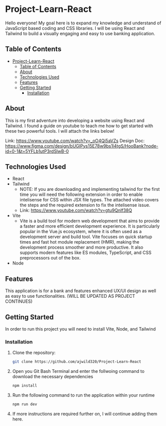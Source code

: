 # Project-Learn-React

Hello everyone! My goal here is to expand my knowledge and understand of JavaScript based coding and CSS libraries. I will be using React and Tailwind to build a visually engaging and easy to use banking application. 

## Table of Contents

- [Project-Learn-React](#project-learn-react)
  - [Table of Contents](#table-of-contents)
  - [About](#about)
  - [Technologies Used](#technologies-used)
  - [Features](#features)
  - [Getting Started](#getting-started)
    - [Installation](#installation)

## About

This is my first adventure into developing a website using React and Tailwind. I found a guide on youtube to teach me how to get started with these two powerful tools. I will attach the links below!

Link: https://www.youtube.com/watch?v=_oO4Qi5aVZs
Design Doc: https://www.figma.com/design/bUGIPys15E78w9bs1l4tgS/HooBank?node-id=0-1&t=5YFLb1utP3rdSlwB-0

## Technologies Used

- React
- Tailwind
  - NOTE: If you are downloading and implementing tailwind for the first time you will need the following extension in order to enable intelisense for CSS within JSX file types. The attached video covers the steps and the required extension to fix the intelisense issue.
  - Link: https://www.youtube.com/watch?v=gtu9QnIf38Q
- Vite
  - Vite is a build tool for modern web development that aims to provide a faster and more efficient development experience. It is particularly popular in the Vue.js ecosystem, where it is often used as a development server and build tool. Vite focuses on quick startup times and fast hot module replacement (HMR), making the development process smoother and more productive. It also supports modern features like ES modules, TypeScript, and CSS preprocessors out of the box.
- Node

## Features

This application is for a bank and features enhanced UX/UI design as well as easy to use functionalities. (WILL BE UPDATED AS PROJECT CONTINUES)

## Getting Started

In order to run this project you will need to install Vite, Node, and Tailwind

### Installation

1. Clone the repository:
   ```sh
   git clone https://github.com/ajwild320/Project-Learn-React
2. Open you Git Bash Terminal and enter the follwoing command to
   download the necessary dependencies 
   ```sh
   npm install
3. Run the following command to run the application within your runtime
   ```sh
   npm run dev
4. If more instructions are required further on, I will continue adding them here.
